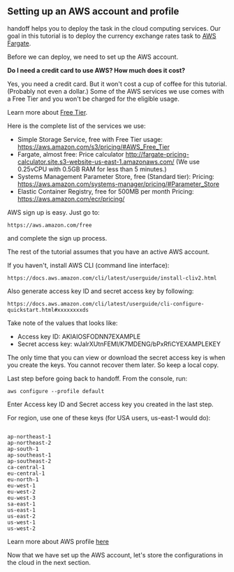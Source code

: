 ## Setting up an AWS account and profile

handoff helps you to deploy the task in the cloud computing services.
Our goal in this tutorial is to deploy the currency exchange
rates task to [AWS Fargate](https://aws.amazon.com/fargate/).

Before we can deploy, we need to set up the AWS account.



**Do I need a credit card to use AWS? How much does it cost?**

Yes, you need a credit card. But it won't cost a cup of coffee for this tutorial.
(Probably not even a dollar.)
Some of the AWS services we use comes with a Free Tier and you won't be
charged for the eligible usage.

Learn more about [Free Tier](https://aws.amazon.com/free).



Here is the complete list of the services we use:

- Simple Storage Service, free with Free Tier usage:
    https://aws.amazon.com/s3/pricing/#AWS_Free_Tier
- Fargate, almost free:
    Price calculator http://fargate-pricing-calculator.site.s3-website-us-east-1.amazonaws.com/
    (We use 0.25vCPU with 0.5GB RAM for less than 5 minutes.)
- Systems Management Parameter Store, free (Standard tier):
    Pricing: https://aws.amazon.com/systems-manager/pricing/#Parameter_Store
- Elastic Container Registry, free for 500MB per month
    Pricing: https://aws.amazon.com/ecr/pricing/



AWS sign up is easy. Just go to:

    https://aws.amazon.com/free
    
and complete the sign up process.

The rest of the tutorial assumes that you have an active AWS account.



If you haven't, install AWS CLI (command line interface):

    https://docs.aws.amazon.com/cli/latest/userguide/install-cliv2.html



Also generate access key ID and secret access key by following:

    https://docs.aws.amazon.com/cli/latest/userguide/cli-configure-quickstart.html#xxxxxxxxds

Take note of the values that looks like:

- Access key ID: AKIAIOSFODNN7EXAMPLE
- Secret access key: wJalrXUtnFEMI/K7MDENG/bPxRfiCYEXAMPLEKEY

The only time that you can view or download the secret access key is when you
create the keys. You cannot recover them later. So keep a local copy.



Last step before going back to handoff. From the console, run:

    aws configure --profile default

Enter Access key ID and Secret access key you created in the last step.

For region, use one of these keys (for USA users, us-east-1 would do):


```shell

ap-northeast-1
ap-northeast-2
ap-south-1
ap-southeast-1
ap-southeast-2
ca-central-1
eu-central-1
eu-north-1
eu-west-1
eu-west-2
eu-west-3
sa-east-1
us-east-1
us-east-2
us-west-1
us-west-2
```

Learn more about AWS profile
[here](https://docs.aws.amazon.com/cli/latest/userguide/cli-configure-profiles.html)



Now that we have set up the AWS account, let's store the configurations
in the cloud in the next section.

